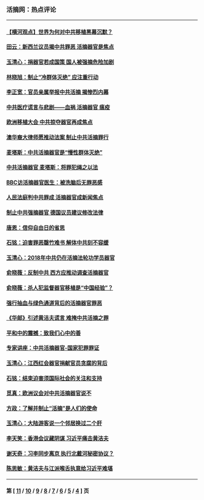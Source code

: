 ### 活摘网：热点评论
---
#### [【横河观点】世界为何对中共移植黑幕沉默？](../../pages/nf5879/n13244249.md?11240430) 
#### [田云：新西兰议员揭中共罪恶 活摘器官是焦点](../../pages/nf5879/n13070629.md?11240430) 
#### [玉清心：捐器官若成国策 国人被强摘危险加剧](../../pages/nf5879/n12802713.md?11240430) 
#### [林晓旭：制止“冷群体灭绝” 应注重行动](../../pages/nf5879/n12779736.md?11240430) 
#### [李正宽：官员亲属举报中共活摘 揭惨烈内幕](../../pages/nf5879/n12684490.md?11240430) 
#### [中共医疗谎言与悲剧——血祸 活摘器官 瘟疫](../../pages/nf5879/n12372103.md?11240430) 
#### [欧洲移植大会 中共掠夺器官再成焦点](../../pages/nf5879/n11538883.md?11240430) 
#### [澳华裔大律师愿推动法案 制止中共活摘罪行](../../pages/nf5879/n11377039.md?11240430) 
#### [麦塔斯：中共活摘器官是“慢性群体灭绝”](../../pages/nf5879/n11350529.md?11240430) 
#### [中共活摘器官 麦塔斯：将罪犯绳之以法](../../pages/nf5879/n11347973.md?11240430) 
#### [BBC访活摘器官医生：被洗脑后无罪恶感](../../pages/nf5879/n11335935.md?11240430) 
#### [人民法庭判中共罪成 活摘器官成新闻焦点](../../pages/nf5879/n11331578.md?11240430) 
#### [制止中共强摘器官 德国议员建议修改法律](../../pages/nf5879/n11249451.md?11240430) 
#### [唐恩：信仰自由日的省思](../../pages/nf5879/n11003525.md?11240430) 
#### [石铭：迫害罪恶罄竹难书  解体中共刻不容缓](../../pages/nf5879/n10942855.md?11240430) 
#### [玉清心：2018年中共仍在活摘法轮功学员器官](../../pages/nf5879/n10914646.md?11240430) 
#### [俞晓薇：反制中共 西方应推动调查活摘器官](../../pages/nf5879/n10794671.md?11240430) 
#### [俞晓薇：杀人犯监督器官移植是“中国经验”？](../../pages/nf5879/n10466427.md?11240430) 
#### [强行抽血与绿色通道背后的活摘器官罪恶](../../pages/nf5879/n10004708.md?11240430) 
#### [《华邮》引述黄洁夫谎言 难掩中共活摘之罪](../../pages/nf5879/n9642309.md?11240430) 
#### [平和中的震撼：致我们心中的善](../../pages/nf5879/n9021123.md?11240430) 
#### [专家讲座：中共活摘器官-国家犯罪罪证](../../pages/nf5879/n8828153.md?11240430) 
#### [玉清心：江西红会器官捐献官员贪腐的背后](../../pages/nf5879/n8522122.md?11240430) 
#### [石铭：结束迫害须国际社会的关注和支持](../../pages/nf5879/n8443497.md?11240430) 
#### [觅真：欧洲议会对中共活摘器官说不](../../pages/nf5879/n8337486.md?11240430) 
#### [方政：了解并制止“活摘”是人们的使命](../../pages/nf5879/n8329214.md?11240430) 
#### [玉清心：大陆游客说一个邻居换过二个肝](../../pages/nf5879/n8291404.md?11240430) 
#### [李天笑：香港会议藏阴谋 习近平痛击黄洁夫](../../pages/nf5879/n8241459.md?11240430) 
#### [谢天奇：习李同步离京 执行北戴河秘密协议？](../../pages/nf5879/n8230418.md?11240430) 
#### [陈思敏：黄洁夫与江派喉舌执意给习近平难堪](../../pages/nf5879/n8222166.md?11240430) 

---
#### 第 [ [11](./11.md?11240430) / [10](./10.md?11240430) / [9](./9.md?11240430) / [8](./8.md?11240430) / [7](./7.md?11240430) / [6](./6.md?11240430) / [5](./5.md?11240430) / [4](./4.md?11240430) ] 页
